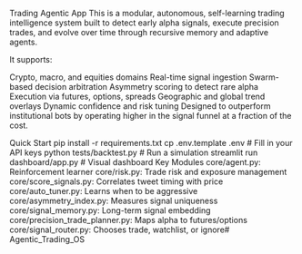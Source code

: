 Trading Agentic App
This is a modular, autonomous, self-learning trading intelligence system built to detect early alpha signals, execute precision trades, and evolve over time through recursive memory and adaptive agents.

It supports:

Crypto, macro, and equities domains
Real-time signal ingestion
Swarm-based decision arbitration
Asymmetry scoring to detect rare alpha
Execution via futures, options, spreads
Geographic and global trend overlays
Dynamic confidence and risk tuning
Designed to outperform institutional bots by operating higher in the signal funnel at a fraction of the cost.

Quick Start
pip install -r requirements.txt
cp .env.template .env  # Fill in your API keys
python tests/backtest.py  # Run a simulation
streamlit run dashboard/app.py  # Visual dashboard
Key Modules
core/agent.py: Reinforcement learner
core/risk.py: Trade risk and exposure management
core/score_signals.py: Correlates tweet timing with price
core/auto_tuner.py: Learns when to be aggressive
core/asymmetry_index.py: Measures signal uniqueness
core/signal_memory.py: Long-term signal embedding
core/precision_trade_planner.py: Maps alpha to futures/options
core/signal_router.py: Chooses trade, watchlist, or ignore# Agentic_Trading_OS
